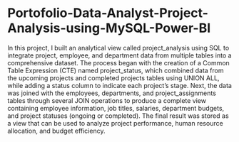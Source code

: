 # Portofolio-Data-Analyst-Project-Analysis-using-MySQL-Power-BI

In this project, I built an analytical view called project_analysis using SQL to integrate project, employee, and department data from multiple tables into a comprehensive dataset. The process began with the creation of a Common Table Expression (CTE) named project_status, which combined data from the upcoming projects and completed projects tables using UNION ALL, while adding a status column to indicate each project’s stage. Next, the data was joined with the employees, departments, and project_assignments tables through several JOIN operations to produce a complete view containing employee information, job titles, salaries, department budgets, and project statuses (ongoing or completed). The final result was stored as a view that can be used to analyze project performance, human resource allocation, and budget efficiency.
